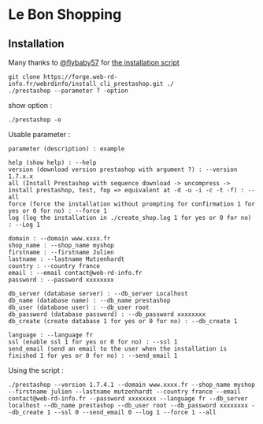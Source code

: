 # Le Bon Shopping

## Installation

Many thanks to [@flybaby57](https://twitter.com/flybaby57) for [the installation script](https://forge.web-rd-info.fr/open/install_cli_prestashop/-/tree/master)

```
git clone https://forge.web-rd-info.fr/webrdinfo/install_cli_prestashop.git ./
./prestashop --parameter ? -option
```
show option :

```
./prestashop -o
```

Usable parameter :

```
parameter (description) : example

help (show help) : --help
version (download version prestashop with argument ?) : --version 1.7.x.x
all (Install Prestashop with sequence download -> uncompress -> install prestashop, test, fop => equivalent at -d -u -i -c -t -f) : --all
force (force the installation without prompting for confirmation 1 for yes or 0 for no) : --force 1
log (log the installation in ./create_shop.log 1 for yes or 0 for no) : --Log 1

domain : --domain www.xxxx.fr
shop_name : --shop_name myshop
firstname : --firstname Julien
lastname : --lastname Mutzenhardt
country : --country france
email : --email contact@web-rd-info.fr
password : --password xxxxxxxx

db_server (database server) : --db_server Localhost
db_name (database name) : --db_name prestashop
db_user (database user) : --db_user root
db_password (database password) : --db_password xxxxxxxx
db_create (create database 1 for yes or 0 for no) : --db_create 1 

language : --language fr
ssl (enable ssl 1 for yes or 0 for no) : --ssl 1
send_email (send an email to the user when the installation is finished 1 for yes or 0 for no) : --send_email 1

```

Using the script :
```
./prestashop --version 1.7.4.1 --domain www.xxxx.fr --shop_name myshop --firstname julien --lastname mutzenhardt --country france --email contact@web-rd-info.fr --password xxxxxxxx --language fr --db_server localhost --db_name prestashop --db_user root --db_password xxxxxxxx --db_create 1 --ssl 0 --send_email 0 --log 1 --force 1 --all
```

